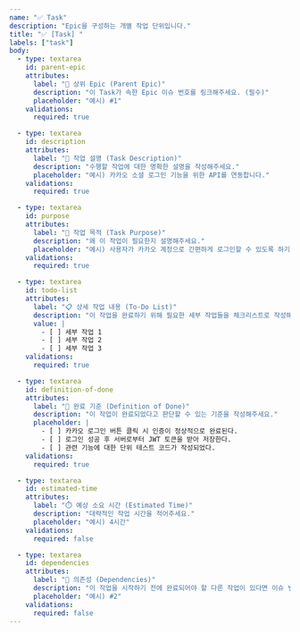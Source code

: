 ```yaml
---
name: "✅ Task"
description: "Epic을 구성하는 개별 작업 단위입니다."
title: "✅ [Task] "
labels: ["task"]
body:
  - type: textarea
    id: parent-epic
    attributes:
      label: "🚀 상위 Epic (Parent Epic)"
      description: "이 Task가 속한 Epic 이슈 번호를 링크해주세요. (필수)"
      placeholder: "예시) #1"
    validations:
      required: true

  - type: textarea
    id: description
    attributes:
      label: "📝 작업 설명 (Task Description)"
      description: "수행할 작업에 대한 명확한 설명을 작성해주세요."
      placeholder: "예시) 카카오 소셜 로그인 기능을 위한 API를 연동합니다."
    validations:
      required: true

  - type: textarea
    id: purpose
    attributes:
      label: "🎯 작업 목적 (Task Purpose)"
      description: "왜 이 작업이 필요한지 설명해주세요."
      placeholder: "예시) 사용자가 카카오 계정으로 간편하게 로그인할 수 있도록 하기 위함."
    validations:
      required: true

  - type: textarea
    id: todo-list
    attributes:
      label: "📋 상세 작업 내용 (To-Do List)"
      description: "이 작업을 완료하기 위해 필요한 세부 작업들을 체크리스트로 작성해주세요."
      value: |
        - [ ] 세부 작업 1
        - [ ] 세부 작업 2
        - [ ] 세부 작업 3
    validations:
      required: true

  - type: textarea
    id: definition-of-done
    attributes:
      label: "🏁 완료 기준 (Definition of Done)"
      description: "이 작업이 완료되었다고 판단할 수 있는 기준을 작성해주세요."
      placeholder: |
        - [ ] 카카오 로그인 버튼 클릭 시 인증이 정상적으로 완료된다.
        - [ ] 로그인 성공 후 서버로부터 JWT 토큰을 받아 저장한다.
        - [ ] 관련 기능에 대한 단위 테스트 코드가 작성되었다.
    validations:
      required: true

  - type: textarea
    id: estimated-time
    attributes:
      label: "⏱️ 예상 소요 시간 (Estimated Time)"
      description: "대략적인 작업 시간을 적어주세요."
      placeholder: "예시) 4시간"
    validations:
      required: false

  - type: textarea
    id: dependencies
    attributes:
      label: "🔗 의존성 (Dependencies)"
      description: "이 작업을 시작하기 전에 완료되어야 할 다른 작업이 있다면 이슈 번호를 링크해주세요. (선택사항)"
      placeholder: "예시) #2"
    validations:
      required: false
---
```

